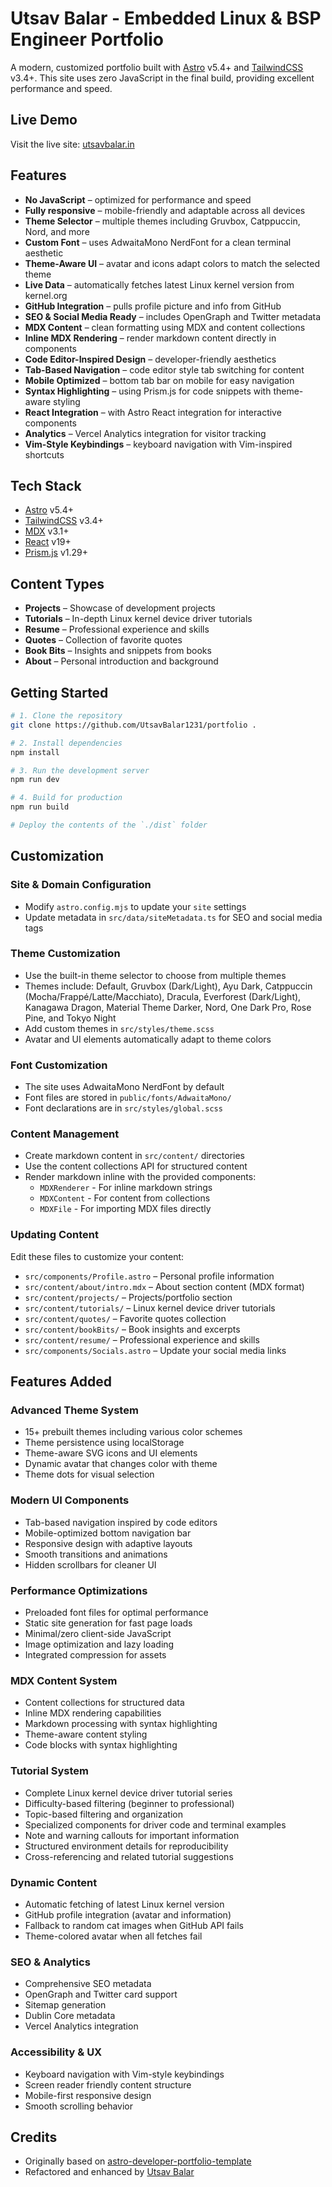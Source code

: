 # Utsav Balar - Embedded Linux & BSP Engineer Portfolio

A modern, customized portfolio built with [Astro](https://astro.build/) v5.4+ and [TailwindCSS](https://tailwindcss.com/) v3.4+. This site uses zero JavaScript in the final build, providing excellent performance and speed.

## Live Demo
Visit the live site: [utsavbalar.in](https://utsavbalar.in)

## Features
- **No JavaScript** – optimized for performance and speed
- **Fully responsive** – mobile-friendly and adaptable across all devices
- **Theme Selector** – multiple themes including Gruvbox, Catppuccin, Nord, and more
- **Custom Font** – uses AdwaitaMono NerdFont for a clean terminal aesthetic
- **Theme-Aware UI** – avatar and icons adapt colors to match the selected theme
- **Live Data** – automatically fetches latest Linux kernel version from kernel.org
- **GitHub Integration** – pulls profile picture and info from GitHub
- **SEO & Social Media Ready** – includes OpenGraph and Twitter metadata
- **MDX Content** – clean formatting using MDX and content collections
- **Inline MDX Rendering** – render markdown content directly in components
- **Code Editor-Inspired Design** – developer-friendly aesthetics
- **Tab-Based Navigation** – code editor style tab switching for content
- **Mobile Optimized** – bottom tab bar on mobile for easy navigation
- **Syntax Highlighting** – using Prism.js for code snippets with theme-aware styling
- **React Integration** – with Astro React integration for interactive components
- **Analytics** – Vercel Analytics integration for visitor tracking
- **Vim-Style Keybindings** – keyboard navigation with Vim-inspired shortcuts

## Tech Stack
- [Astro](https://astro.build/) v5.4+
- [TailwindCSS](https://tailwindcss.com/) v3.4+
- [MDX](https://mdxjs.com/) v3.1+
- [React](https://react.dev/) v19+
- [Prism.js](https://prismjs.com/) v1.29+

## Content Types
- **Projects** – Showcase of development projects
- **Tutorials** – In-depth Linux kernel device driver tutorials
- **Resume** – Professional experience and skills
- **Quotes** – Collection of favorite quotes
- **Book Bits** – Insights and snippets from books
- **About** – Personal introduction and background

## Getting Started

```sh
# 1. Clone the repository
git clone https://github.com/UtsavBalar1231/portfolio .

# 2. Install dependencies
npm install

# 3. Run the development server
npm run dev

# 4. Build for production
npm run build

# Deploy the contents of the `./dist` folder
```

## Customization
### Site & Domain Configuration
- Modify `astro.config.mjs` to update your `site` settings
- Update metadata in `src/data/siteMetadata.ts` for SEO and social media tags

### Theme Customization
- Use the built-in theme selector to choose from multiple themes
- Themes include: Default, Gruvbox (Dark/Light), Ayu Dark, Catppuccin (Mocha/Frappé/Latte/Macchiato), Dracula, Everforest (Dark/Light), Kanagawa Dragon, Material Theme Darker, Nord, One Dark Pro, Rose Pine, and Tokyo Night
- Add custom themes in `src/styles/theme.scss`
- Avatar and UI elements automatically adapt to theme colors

### Font Customization
- The site uses AdwaitaMono NerdFont by default
- Font files are stored in `public/fonts/AdwaitaMono/`
- Font declarations are in `src/styles/global.scss`

### Content Management
- Create markdown content in `src/content/` directories
- Use the content collections API for structured content
- Render markdown inline with the provided components:
  - `MDXRenderer` - For inline markdown strings
  - `MDXContent` - For content from collections
  - `MDXFile` - For importing MDX files directly

### Updating Content
Edit these files to customize your content:
- `src/components/Profile.astro` – Personal profile information
- `src/content/about/intro.mdx` – About section content (MDX format)
- `src/content/projects/` – Projects/portfolio section
- `src/content/tutorials/` – Linux kernel device driver tutorials
- `src/content/quotes/` – Favorite quotes collection
- `src/content/bookBits/` – Book insights and excerpts
- `src/content/resume/` – Professional experience and skills
- `src/components/Socials.astro` – Update your social media links

## Features Added

### Advanced Theme System
- 15+ prebuilt themes including various color schemes
- Theme persistence using localStorage
- Theme-aware SVG icons and UI elements
- Dynamic avatar that changes color with theme
- Theme dots for visual selection

### Modern UI Components
- Tab-based navigation inspired by code editors
- Mobile-optimized bottom navigation bar
- Responsive design with adaptive layouts
- Smooth transitions and animations
- Hidden scrollbars for cleaner UI

### Performance Optimizations
- Preloaded font files for optimal performance
- Static site generation for fast page loads
- Minimal/zero client-side JavaScript
- Image optimization and lazy loading
- Integrated compression for assets

### MDX Content System
- Content collections for structured data
- Inline MDX rendering capabilities
- Markdown processing with syntax highlighting
- Theme-aware content styling
- Code blocks with syntax highlighting

### Tutorial System
- Complete Linux kernel device driver tutorial series
- Difficulty-based filtering (beginner to professional)
- Topic-based filtering and organization
- Specialized components for driver code and terminal examples
- Note and warning callouts for important information
- Structured environment details for reproducibility
- Cross-referencing and related tutorial suggestions

### Dynamic Content
- Automatic fetching of latest Linux kernel version
- GitHub profile integration (avatar and information)
- Fallback to random cat images when GitHub API fails
- Theme-colored avatar when all fetches fail

### SEO & Analytics
- Comprehensive SEO metadata
- OpenGraph and Twitter card support
- Sitemap generation
- Dublin Core metadata
- Vercel Analytics integration

### Accessibility & UX
- Keyboard navigation with Vim-style keybindings
- Screen reader friendly content structure
- Mobile-first responsive design
- Smooth scrolling behavior

## Credits
- Originally based on [astro-developer-portfolio-template](https://github.com/devidevio/astro-developer-portfolio)
- Refactored and enhanced by [Utsav Balar](https://github.com/UtsavBalar1231)
